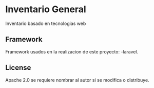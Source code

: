# Inventario General

Inventario basado en tecnologias web 

## Framework

Framework usados en la realizacion de este proyecto:
-laravel.

## License

Apache 2.0 se requiere nombrar al autor si se modifica o distribuye.
